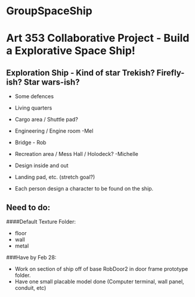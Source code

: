 GroupSpaceShip
==============

# Art 353 Collaborative Project - Build a Explorative Space Ship! #

Exploration Ship - Kind of star Trekish? Firefly-ish? Star wars-ish?
-------------------------------------------------------------------
* Some defences  
* Living quarters  
* Cargo area / Shuttle pad?
* Engineering / Engine room -Mel  
* Bridge - Rob  
* Recreation area / Mess Hall / Holodeck? -Michelle  

* Design inside and out  
* Landing pad, etc. (stretch goal?)  
* Each person design a character to be found on the ship.  

Need to do:  
-----------

####Default Texture Folder:  
* floor  
* wall  
* metal  

###Have by Feb 28:
* Work on section of ship off of base RobDoor2 in door frame prototype folder.  
* Have one small placable model done (Computer terminal, wall panel, conduit, etc)


